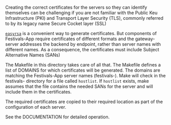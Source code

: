 Creating the correct certificates for the servers so they can identify themselves can be challenging if you are not familiar with the Public Keu Infrastructure (PKI) and Transport Layer Security (TLS), commonly referred to by its legacy name Secure Cocket layer (SSL)

[`easyrsa`](https://easy-rsa.readthedocs.io/en/latest/) is a convenient way to generate certificates. But components of Festivals-App require certificates of different formats and the gateway-server addresses the backend by endpoint, rather than server names with different names. As a consequence, the certificates must include Subject Alternative Names (SANs) 

The Makefile in this directory takes care of all that. The Makefile defines a list of DOMAINS for which certificates will be generated. The domains are matching the Festivals-App server names (festivals-<server>). Make will check in the festivals-<server> directory for a file called `hostlist`. If `hostlist` exists, make assumes that the file contains the needed SANs for the server and will include them in the certificates.

The required certificates are copied to their required location as part of the configuration of each server.

See the DOCUMENTATION for detailed operation.